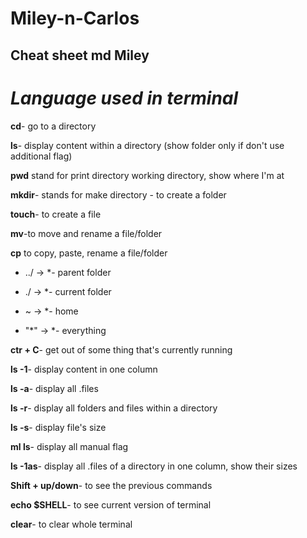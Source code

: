 # Miley-n-Carlos
Cheat sheet md
Miley
- 
# **_Language used in terminal_**

**cd**- go to a directory
  
**ls**- display content within a directory (show folder only if don't use additional flag)
  
**pwd** stand for print directory working directory, show where I'm at
  
**mkdir**- stands for make directory - to create a folder

**touch**- to create a file

**mv**-to move and rename a file/folder

**cp** to copy, paste, rename a file/folder

* ../ -> *- parent folder

* ./ -> *- current folder

* ~ -> *- home

* "*" -> *- everything

**ctr + C**- get out of some thing that's currently running

**ls -1**- display content in one column

**ls -a**- display all .files
  
**ls -r**- display all folders and files within a directory

**ls -s**- display file's size

**ml ls**- display all manual flag

**ls -1as**- display all .files of a directory in one column, show their sizes

**Shift + up/down**- to see the previous commands

**echo $SHELL**- to see current version of terminal

**clear**- to clear whole terminal
  





